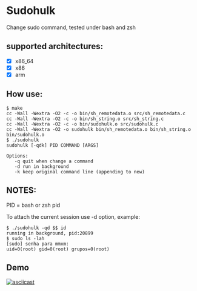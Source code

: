 # Sudohulk

Change sudo command, tested under bash and zsh

## supported architectures:

- [x] x86_64
- [x] x86
- [x] arm

## How use:

```
$ make
cc -Wall -Wextra -O2 -c -o bin/sh_remotedata.o src/sh_remotedata.c
cc -Wall -Wextra -O2 -c -o bin/sh_string.o src/sh_string.c
cc -Wall -Wextra -O2 -c -o bin/sudohulk.o src/sudohulk.c
cc -Wall -Wextra -O2 -o sudohulk bin/sh_remotedata.o bin/sh_string.o bin/sudohulk.o
$ ./sudohulk 
sudohulk [-qdk] PID COMMAND [ARGS]

Options:
   -q quit when change a command
   -d run in background
   -k keep original command line (appending to new)
```
## NOTES:

PID = bash or zsh pid

To attach the current session use -d option, example:

```
$ ./sudohulk -qd $$ id
running in background, pid:20899
$ sudo ls -lah
[sudo] senha para mmxm: 
uid=0(root) gid=0(root) grupos=0(root)
```

## Demo
[![asciicast](https://asciinema.org/a/159627.png)](https://asciinema.org/a/159627)
